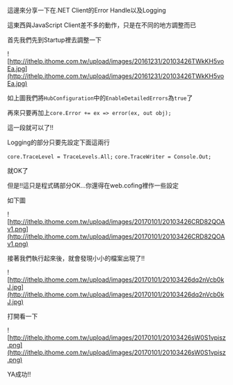 這邊來分享一下在.NET Client的Error Handle以及Logging

這東西與JavaScript Client差不多的動作，只是在不同的地方調整而已

首先我們先到Startup裡去調整一下


![http://ithelp.ithome.com.tw/upload/images/20161231/20103426TWkKH5voEa.jpg](http://ithelp.ithome.com.tw/upload/images/20161231/20103426TWkKH5voEa.jpg)



如上圖我們將`HubConfiguration`中的`EnableDetailedErrors`為`true`了

再來只要再加上`core.Error += ex => error(ex, out obj);`

這一段就可以了!!

Logging的部分只要先設定下面這兩行

`core.TraceLevel = TraceLevels.All;`
`core.TraceWriter = Console.Out;`

就OK了

但是!!這只是程式碼部分OK...你還得在web.cofing裡作一些設定

如下圖


![http://ithelp.ithome.com.tw/upload/images/20170101/20103426CRD82QOAv1.png](http://ithelp.ithome.com.tw/upload/images/20170101/20103426CRD82QOAv1.png)



接著我們執行起來後，就會發現小小的檔案出現了!!


![http://ithelp.ithome.com.tw/upload/images/20170101/20103426dq2nVcb0kJ.jpg](http://ithelp.ithome.com.tw/upload/images/20170101/20103426dq2nVcb0kJ.jpg)



打開看一下


![http://ithelp.ithome.com.tw/upload/images/20170101/20103426sW0S1vpisz.png](http://ithelp.ithome.com.tw/upload/images/20170101/20103426sW0S1vpisz.png)



YA成功!!







